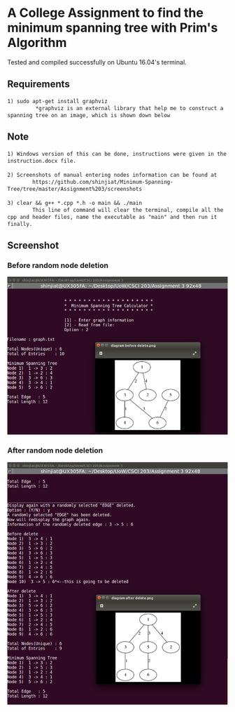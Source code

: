 # A College Assignment to find the minimum spanning tree with Prim's Algorithm
Tested and compiled successfully on Ubuntu 16.04's terminal.

## Requirements
    1) sudo apt-get install graphviz 
             *graphviz is an external library that help me to construct a spanning tree on an image, which is shown down below
    

    
    
## Note
    1) Windows version of this can be done, instructions were given in the instruction.docx file.
    
    2) Screenshots of manual entering nodes information can be found at
            https://github.com/shinjiat/Minimum-Spanning-Tree/tree/master/Assignment%203/screenshots
    
    3) clear && g++ *.cpp *.h -o main && ./main
            This line of command will clear the terminal, compile all the cpp and header files, name the executable as "main" and then run it finally.

## Screenshot
### Before random node deletion
![image](https://github.com/shinjiat/Minimum-Spanning-Tree/blob/master/Assignment%203/screenshots/read%20from%20file%201.png?raw=true)


### After random node deletion
![image](https://github.com/shinjiat/Minimum-Spanning-Tree/blob/master/Assignment%203/screenshots/read%20from%20file%202.png?raw=true)
